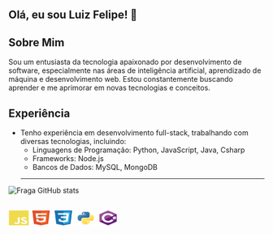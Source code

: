 ## Olá, eu sou Luiz Felipe! 👋

## Sobre Mim
Sou um entusiasta da tecnologia apaixonado por desenvolvimento de software, especialmente nas áreas de inteligência artificial, aprendizado de máquina e desenvolvimento web. Estou constantemente buscando aprender e me aprimorar em novas tecnologias e conceitos.

## Experiência

- Tenho experiência em desenvolvimento full-stack, trabalhando com diversas tecnologias, incluindo:
  - Linguagens de Programação: Python, JavaScript, Java, Csharp
  - Frameworks: Node.js
  - Bancos de Dados: MySQL, MongoDB
  ---

![Fraga GitHub stats](https://github-readme-stats.vercel.app/api?username=lzfelipealves&show_icons=true&theme=synthwave&count_private=false)

<div style="display: inline_block"><br>
  <img align="center" alt="Rafa-Js" height="30" width="40" src="https://raw.githubusercontent.com/devicons/devicon/master/icons/javascript/javascript-plain.svg">
  <img align="center" alt="Rafa-HTML" height="30" width="40" src="https://raw.githubusercontent.com/devicons/devicon/master/icons/html5/html5-original.svg">
  <img align="center" alt="Rafa-CSS" height="30" width="40" src="https://raw.githubusercontent.com/devicons/devicon/master/icons/css3/css3-original.svg">
  <img align="center" alt="Rafa-Python" height="30" width="40" src="https://raw.githubusercontent.com/devicons/devicon/master/icons/python/python-original.svg">
  <img align="center" alt="Rafa-Csharp" height="30" width="40" src="https://raw.githubusercontent.com/devicons/devicon/master/icons/csharp/csharp-original.svg">
</div>

